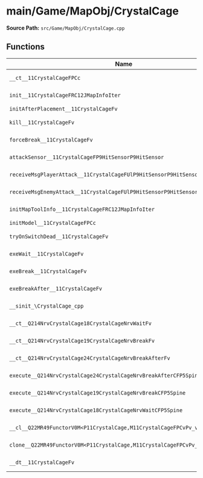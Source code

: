 # main/Game/MapObj/CrystalCage

**Source Path:** `src/Game/MapObj/CrystalCage.cpp`

## Functions

| Name | Address | Match % |
|------|---------|---------|
| `__ct__11CrystalCageFPCc` | `0x801CB150` | :x: (90.2%) |
| `init__11CrystalCageFRC12JMapInfoIter` | `0x801CB21C` | :x: (98.0%) |
| `initAfterPlacement__11CrystalCageFv` | `0x801CB5FC` | :x: (0.0%) |
| `kill__11CrystalCageFv` | `0x801CB72C` | :white_check_mark: (100.0%) |
| `forceBreak__11CrystalCageFv` | `0x801CB788` | :x: (97.4%) |
| `attackSensor__11CrystalCageFP9HitSensorP9HitSensor` | `0x801CB824` | :white_check_mark: (100.0%) |
| `receiveMsgPlayerAttack__11CrystalCageFUlP9HitSensorP9HitSensor` | `0x801CB83C` | :white_check_mark: (100.0%) |
| `receiveMsgEnemyAttack__11CrystalCageFUlP9HitSensorP9HitSensor` | `0x801CB9AC` | :white_check_mark: (100.0%) |
| `initMapToolInfo__11CrystalCageFRC12JMapInfoIter` | `0x801CBA20` | :x: (66.7%) |
| `initModel__11CrystalCageFPCc` | `0x801CBB58` | :x: (0.0%) |
| `tryOnSwitchDead__11CrystalCageFv` | `0x801CBC30` | :white_check_mark: (100.0%) |
| `exeWait__11CrystalCageFv` | `0x801CBCB8` | :white_check_mark: (100.0%) |
| `exeBreak__11CrystalCageFv` | `0x801CBDBC` | :x: (95.5%) |
| `exeBreakAfter__11CrystalCageFv` | `0x801CC02C` | :white_check_mark: (100.0%) |
| `__sinit_\CrystalCage_cpp` | `0x801CC07C` | :white_check_mark: (100.0%) |
| `__ct__Q214NrvCrystalCage18CrystalCageNrvWaitFv` | `0x801CC0B0` | :white_check_mark: (100.0%) |
| `__ct__Q214NrvCrystalCage19CrystalCageNrvBreakFv` | `0x801CC0C0` | :white_check_mark: (100.0%) |
| `__ct__Q214NrvCrystalCage24CrystalCageNrvBreakAfterFv` | `0x801CC0D0` | :white_check_mark: (100.0%) |
| `execute__Q214NrvCrystalCage24CrystalCageNrvBreakAfterCFP5Spine` | `0x801CC0E0` | :white_check_mark: (100.0%) |
| `execute__Q214NrvCrystalCage19CrystalCageNrvBreakCFP5Spine` | `0x801CC0E8` | :white_check_mark: (100.0%) |
| `execute__Q214NrvCrystalCage18CrystalCageNrvWaitCFP5Spine` | `0x801CC0F0` | :white_check_mark: (100.0%) |
| `__cl__Q22MR49FunctorV0M<P11CrystalCage,M11CrystalCageFPCvPv_v>CFv` | `0x801CC0F8` | :white_check_mark: (100.0%) |
| `clone__Q22MR49FunctorV0M<P11CrystalCage,M11CrystalCageFPCvPv_v>CFP7JKRHeap` | `0x801CC128` | :x: (96.2%) |
| `__dt__11CrystalCageFv` | `0x801CC190` | :x: (95.7%) |